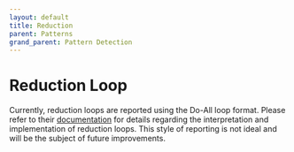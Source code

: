 ```yaml
---
layout: default
title: Reduction
parent: Patterns
grand_parent: Pattern Detection
---
```


# Reduction Loop
Currently, reduction loops are reported using the Do-All loop format. Please refer to their [documentation](Do-All.md) for details regarding the interpretation and implementation of reduction loops.
This style of reporting is not ideal and will be the subject of future improvements.
